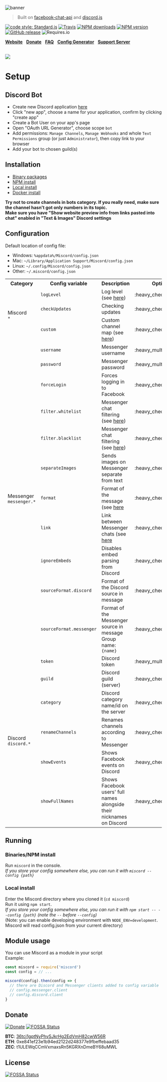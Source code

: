 ![banner](../gh-pages/img/banner.png)

> Built on [facebook-chat-api](https://github.com/Schmavery/facebook-chat-api) and [discord.js](https://discord.js.org)

[![code style: Standard.js](https://img.shields.io/badge/code%20style-standard.js-green.svg?style=flat-square)](https://standardjs.com/)
[![Travis](https://img.shields.io/travis/Bjornskjald/miscord.svg?style=flat-square)](https://travis-ci.org/Bjornskjald/miscord/)
[![NPM downloads](https://img.shields.io/npm/dt/miscord.svg?style=flat-square)](https://npmjs.org/package/miscord)
[![NPM version](https://img.shields.io/npm/v/miscord.svg?style=flat-square&label=NPM%20version)](https://npmjs.org/package/miscord)
[![GitHub release](https://img.shields.io/github/release/Bjornskjald/miscord.svg?style=flat-square&label=GitHub%20version)](../../releases/latest)
![Requires.io](https://img.shields.io/requires/github/Bjornskjald/miscord.svg?style=flat-square)

**[Website](https://miscord.js.org/)** &nbsp;
**[Donate](#donate)** &nbsp;
**[FAQ](../../wiki/faq)** &nbsp;
**[Config Generator](https://miscord.js.org/config-generator.html)** &nbsp;
**[Support Server](https://discord.gg/DkmTvVz)**

<br>

<a href="https://miscord.js.org/">
  <img src="../gh-pages/img/screenshot.png" style="max-width: 80%">
</a>

# Setup

## Discord Bot

- Create new Discord application [here](https://discordapp.com/developers/applications/me)
- Click "new app", choose a name for your application, confirm by clicking "create app"
- Create a Bot User on your app's page
- Open "OAuth URL Generator", choose scope `bot`
- Add permissions: `Manage Channels`, `Manage Webhooks` and whole `Text Permissions` group (or just `Administrator`), then copy link to your browser
- Add your bot to chosen guild(s)

## Installation
- [Binary packages](../../releases/latest)
- [NPM install](../../wiki/install#npm)
- [Local install](../../wiki/install#local)
- [Docker install](../../wiki/install#docker)

**Try not to create channels in bots category. If you really need, make sure the channel hasn't got only numbers in its topic.**  
**Make sure you have "Show website preview info from links pasted into chat" enabled in "Text & Images" Discord settings**


## Configuration

Default location of config file:
- Windows: `%appdata%/Miscord/config.json`
- Mac: `~/Library/Application Support/Miscord/config.json`
- Linux: `~/.config/Miscord/config.json`
- Other: `~/.miscord/config.json`

<table>
  <tr>
    <th>Category</th>
    <th>Config variable</th>
    <th>Description</th>
    <th>Optional</th>
    <th>Default value</th>
  </tr>
  <tr>
    <td rowspan="3">
      Miscord<br />
      <code>*</code>
    </td>
    <td><code>logLevel</code></td>
    <td>Log level (see <a href="https://github.com/npm/npmlog#loglevelprefix-message-">here</a>)</td>
    <td>:heavy_check_mark:</td>
    <td><code>"info"</code></td>
  </tr>
  <tr>
    <td><code>checkUpdates</code></td>
    <td>Checking updates</td>
    <td>:heavy_check_mark:</td>
    <td><code>true</code></td>
  </tr>
  <tr>
    <td><code>custom</code></td>
    <td>Custom channel map (see <a href="../../wiki/custom-mapping">here</a>)</td>
    <td>:heavy_check_mark:</td>
    <td><code>{}</code></td>
  </tr>
  <tr>
    <td rowspan="11">
      Messenger<br />
      <code>messenger.*</code>
    </td>
    <td><code>username</code></td>
    <td>Messenger username</td>
    <td>:heavy_multiplication_x:</td>
    <td>:heavy_multiplication_x:</td>
  </tr>
  <tr>
    <td><code>password</code></td>
    <td>Messenger password</td>
    <td>:heavy_multiplication_x:</td>
    <td>:heavy_multiplication_x:</td>
  </tr>
  <tr>
    <td><code>forceLogin</code></td>
    <td>Forces logging in to Facebook</td>
    <td>:heavy_check_mark:</td>
    <td><code>false</code></td>
  </tr>
  <tr>
    <td><code>filter.whitelist</code></td>
    <td>Messenger chat filtering (see <a href="../../wiki/filtering">here</a>)</td>
    <td>:heavy_check_mark:</td>
    <td><code>[]</code></td>
  </tr>
  <tr>
    <td><code>filter.blacklist</code></td>
    <td>Messenger chat filtering (see <a href="../../wiki/filtering">here</a>)</td>
    <td>:heavy_check_mark:</td>
    <td><code>[]</code></td>
  </tr>
  <tr>
    <td><code>separateImages</code></td>
    <td>Sends images on Messenger separate from text</td>
    <td>:heavy_check_mark:</td>
    <td><code>false</code></td>
  </tr>
  <tr>
    <td><code>format</code></td>
    <td>Format of the message (see <a href="../../wiki/format">here</a></td>
    <td>:heavy_check_mark:</td>
    <td><code>*{username}*: {message}</code></td>
  </tr>
  <tr>
    <td><code>link</code></td>
    <td>Link between Messenger chats (see <a href="../../wiki/linking">here</a></td>
    <td>:heavy_check_mark:</td>
    <td><code>{}</code></td>
  </tr>
  <tr>
    <td><code>ignoreEmbeds</code></td>
    <td>Disables embed parsing from Discord</td>
    <td>:heavy_check_mark:</td>
    <td><code>false</code></td>
  </tr>
  <tr>
    <td><code>sourceFormat.discord</code></td>
    <td>Format of the Discord source in message</td>
    <td>:heavy_check_mark:</td>
    <td><code>(Discord)</code></td>
  </tr>
  <tr>
    <td><code>sourceFormat.messenger</code></td>
    <td>Format of the Messenger source in message<br>Group name: <code>{name}</code></td>
    <td>:heavy_check_mark:</td>
    <td><code>(Messenger: {name})</code></td>
  </tr>
  <tr>
    <td rowspan="6">
      Discord<br />
      <code>discord.*</code>
    </td>
    <td><code>token</code></td>
    <td>Discord token</td>
    <td>:heavy_multiplication_x:</td>
    <td>:heavy_multiplication_x:</td>
  </tr>
  <tr>
    <td><code>guild</code></td>
    <td>Discord guild (server)</td>
    <td>:heavy_check_mark:</td>
    <td>(first guild available)</td>
  </tr>
  <tr>
    <td><code>category</code></td>
    <td>Discord category name/id on the server</td>
    <td>:heavy_check_mark:</td>
    <td>(none)</td>
  </tr>
  <tr>
    <td><code>renameChannels</code></td>
    <td>Renames channels according to Messenger</td>
    <td>:heavy_check_mark:</td>
    <td><code>true</code></td>
  </tr>
  <tr>
    <td><code>showEvents</code></td>
    <td>Shows Facebook events on Discord</td>
    <td>:heavy_check_mark:</td>
    <td><code>false</code></td>
  </tr>
  <tr>
    <td><code>showFullNames</code></td>
    <td>Shows Facebook users' full names alongside their nicknames on Discord</td>
    <td>:heavy_check_mark:</td>
    <td><code>false</code></td>
  </tr>
</table>

## Running

### Binaries/NPM install

Run `miscord` in the console.  
_If you store your config somewhere else, you can run it with `miscord --config {path}`_

### Local install

Enter the Miscord directory where you cloned it (`cd miscord`)  
Run it using `npm start`.  
_If you store your config somewhere else, you can run it with `npm start -- --config {path}` (note the `--` before `--config`)_  
(Note: you can enable developing environment with `NODE_ENV=development`. Miscord will read config.json from your current directory)

## Module usage

You can use Miscord as a module in your script  
Example:
```javascript
const miscord = require('miscord')
const config = // ...

miscord(config).then(config => {
  // there are Discord and Messenger clients added to config variable
  // config.messenger.client
  // config.discord.client
}
```

## Donate

[![Donate](https://www.paypalobjects.com/en_US/i/btn/btn_donateCC_LG.gif)](https://www.paypal.com/cgi-bin/webscr?cmd=_s-xclick&hosted_button_id=6MVRTWBXNH8J6)
[![FOSSA Status](https://app.fossa.io/api/projects/git%2Bgithub.com%2FRobCraftNet%2Fmiscord.svg?type=shield)](https://app.fossa.io/projects/git%2Bgithub.com%2FRobCraftNet%2Fmiscord?ref=badge_shield)

**BTC**: <a href="bitcoin://36tci1gptNyPhvSJkrHg2EdVmH82cwW56R">36tci1gptNyPhvSJkrHg2EdVmH82cwW56R</a>  
**ETH**: 0xe841ef23e1b94ed2122d248377e9fbeffebaad35  
**ZEC**: t1ULEWqCCmVxmaxsRn5KGRXnDmeBY68uMWL


## License
[![FOSSA Status](https://app.fossa.io/api/projects/git%2Bgithub.com%2FRobCraftNet%2Fmiscord.svg?type=large)](https://app.fossa.io/projects/git%2Bgithub.com%2FRobCraftNet%2Fmiscord?ref=badge_large)
